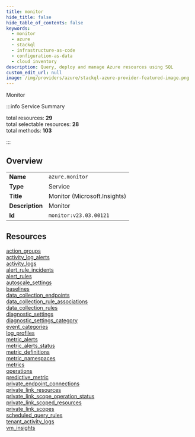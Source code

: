 ```yaml
---
title: monitor
hide_title: false
hide_table_of_contents: false
keywords:
  - monitor
  - azure
  - stackql
  - infrastructure-as-code
  - configuration-as-data
  - cloud inventory
description: Query, deploy and manage Azure resources using SQL
custom_edit_url: null
image: /img/providers/azure/stackql-azure-provider-featured-image.png
---
```

Monitor  
    
:::info Service Summary

<div class="row">
<div class="providerDocColumn">
<span>total resources:&nbsp;<b>29</b></span><br />
<span>total selectable resources:&nbsp;<b>28</b></span><br />
<span>total methods:&nbsp;<b>103</b></span><br />
</div>
</div>

:::

## Overview
<table><tbody>
<tr><td><b>Name</b></td><td><code>azure.monitor</code></td></tr>
<tr><td><b>Type</b></td><td>Service</td></tr>
<tr><td><b>Title</b></td><td>Monitor (Microsoft.Insights)</td></tr>
<tr><td><b>Description</b></td><td>Monitor</td></tr>
<tr><td><b>Id</b></td><td><code>monitor:v23.03.00121</code></td></tr>
</tbody></table>

## Resources
<div class="row">
<div class="providerDocColumn">
<a href="/providers/azure/monitor/action_groups/">action_groups</a><br />
<a href="/providers/azure/monitor/activity_log_alerts/">activity_log_alerts</a><br />
<a href="/providers/azure/monitor/activity_logs/">activity_logs</a><br />
<a href="/providers/azure/monitor/alert_rule_incidents/">alert_rule_incidents</a><br />
<a href="/providers/azure/monitor/alert_rules/">alert_rules</a><br />
<a href="/providers/azure/monitor/autoscale_settings/">autoscale_settings</a><br />
<a href="/providers/azure/monitor/baselines/">baselines</a><br />
<a href="/providers/azure/monitor/data_collection_endpoints/">data_collection_endpoints</a><br />
<a href="/providers/azure/monitor/data_collection_rule_associations/">data_collection_rule_associations</a><br />
<a href="/providers/azure/monitor/data_collection_rules/">data_collection_rules</a><br />
<a href="/providers/azure/monitor/diagnostic_settings/">diagnostic_settings</a><br />
<a href="/providers/azure/monitor/diagnostic_settings_category/">diagnostic_settings_category</a><br />
<a href="/providers/azure/monitor/event_categories/">event_categories</a><br />
<a href="/providers/azure/monitor/log_profiles/">log_profiles</a><br />
<a href="/providers/azure/monitor/metric_alerts/">metric_alerts</a><br />
</div>
<div class="providerDocColumn">
<a href="/providers/azure/monitor/metric_alerts_status/">metric_alerts_status</a><br />
<a href="/providers/azure/monitor/metric_definitions/">metric_definitions</a><br />
<a href="/providers/azure/monitor/metric_namespaces/">metric_namespaces</a><br />
<a href="/providers/azure/monitor/metrics/">metrics</a><br />
<a href="/providers/azure/monitor/operations/">operations</a><br />
<a href="/providers/azure/monitor/predictive_metric/">predictive_metric</a><br />
<a href="/providers/azure/monitor/private_endpoint_connections/">private_endpoint_connections</a><br />
<a href="/providers/azure/monitor/private_link_resources/">private_link_resources</a><br />
<a href="/providers/azure/monitor/private_link_scope_operation_status/">private_link_scope_operation_status</a><br />
<a href="/providers/azure/monitor/private_link_scoped_resources/">private_link_scoped_resources</a><br />
<a href="/providers/azure/monitor/private_link_scopes/">private_link_scopes</a><br />
<a href="/providers/azure/monitor/scheduled_query_rules/">scheduled_query_rules</a><br />
<a href="/providers/azure/monitor/tenant_activity_logs/">tenant_activity_logs</a><br />
<a href="/providers/azure/monitor/vm_insights/">vm_insights</a><br />
</div>
</div>
